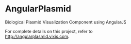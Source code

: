 AngularPlasmid
==============

Biological Plasmid Visualization Component using AngularJS

For complete details on this project, refer to http://angularplasmid.vixis.com.
